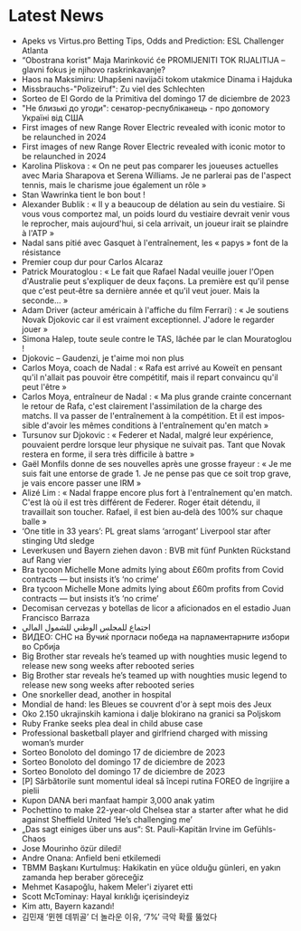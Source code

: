 # Latest News
-  Apeks vs Virtus.pro Betting Tips, Odds and Prediction: ESL Challenger Atlanta
-  “Obostrana korist” Maja Marinković će PROMIJENITI TOK RIJALITIJA – glavni fokus je njihovo raskrinkavanje?
-  Haos na Maksimiru: Uhapšeni navijači tokom utakmice Dinama i Hajduka
-  Missbrauchs-"Polizeiruf": Zu viel des Schlechten
-  Sorteo de El Gordo de la Primitiva del domingo 17 de diciembre de 2023
-  "Не близькі до угоди": сенатор-республіканець - про допомогу Україні від США
-  First images of new Range Rover Electric revealed with iconic motor to be relaunched in 2024
-  First images of new Range Rover Electric revealed with iconic motor to be relaunched in 2024
-  Karolina Pliskova : « On ne peut pas comparer les joueuses actuelles avec Maria Sharapova et Serena Williams. Je ne parlerai pas de l'as­pect tennis, mais le charisme joue égale­ment un rôle »
-  Stan Wawrinka tient le bon bout !
-  Alexander Bublik : « Il y a beau­coup de déla­tion au sein du vestiaire. Si vous vous comportez mal, un poids lourd du vestiaire devrait venir vous le repro­cher, mais aujourd'hui, si cela arri­vait, un joueur irait se plaindre à l'ATP »
-  Nadal sans pitié avec Gasquet à l'en­traî­ne­ment, les « papys » font de la résistance
-  Premier coup dur pour Carlos Alcaraz
-  Patrick Mouratoglou : « Le fait que Rafael Nadal veuille jouer l'Open d'Australie peut s'ex­pli­quer de deux façons. La première est qu'il pense que c'est peut‐être sa dernière année et qu'il veut jouer. Mais la seconde… »
-  Adam Driver (acteur améri­cain à l'af­fiche du film Ferrari) : « Je soutiens Novak Djokovic car il est vrai­ment excep­tionnel. J'adore le regarder jouer »
-  Simona Halep, toute seule contre le TAS, lâchée par le clan Mouratoglou !
-  Djokovic – Gaudenzi, je t'aime moi non plus
-  Carlos Moya, coach de Nadal : « Rafa est arrivé au Koweït en pensant qu'il n'al­lait pas pouvoir être compé­titif, mais il repart convaincu qu'il peut l'être »
-  Carlos Moya, entraî­neur de Nadal : « Ma plus grande crainte concer­nant le retour de Rafa, c'est clai­re­ment l'as­si­mi­la­tion de la charge des matchs. Il va passer de l'en­traî­ne­ment à la compé­ti­tion. Et il est impos­sible d'avoir les mêmes condi­tions à l'en­traî­ne­ment qu'en match »
-  Tursunov sur Djokovic : « Federer et Nadal, malgré leur expé­rience, pouvaient perdre lorsque leur physique ne suivait pas. Tant que Novak restera en forme, il sera très diffi­cile à battre »
-  Gaël Monfils donne de ses nouvelles après une grosse frayeur : « Je me suis fait une entorse de grade 1. Je ne pense pas que ce soit trop grave, je vais encore passer une IRM »
-  Alizé Lim : « Nadal frappe encore plus fort à l'en­traî­ne­ment qu'en match. C'est là où il est très diffé­rent de Federer. Roger était détendu, il travaillait son toucher. Rafael, il est bien au‐delà des 100% sur chaque balle »
-  ‘One title in 33 years’: PL great slams ‘arrogant’ Liverpool star after stinging Utd sledge
-  Leverkusen und Bayern ziehen davon : BVB mit fünf Punkten Rückstand auf Rang vier
-  Bra tycoon Michelle Mone admits lying about £60m profits from Covid contracts — but insists it’s ‘no crime’
-  Bra tycoon Michelle Mone admits lying about £60m profits from Covid contracts — but insists it’s ‘no crime’
-  Decomisan cervezas y botellas de licor a aficionados en el estadio Juan Francisco Barraza
-  اجتماع للمجلس الوطني للشمول المالي
-  ВИДЕО: СНС на Вучиќ прогласи победа на парламентарните избори во Србија
-  Big Brother star reveals he’s teamed up with noughties music legend to release new song weeks after rebooted series
-  Big Brother star reveals he’s teamed up with noughties music legend to release new song weeks after rebooted series
-  One snorkeller dead, another in hospital
-  Mondial de hand: les Bleues se couvrent d'or à sept mois des Jeux
-  Oko 2.150 ukrajinskih kamiona i dalje blokirano na granici sa Poljskom
-  Ruby Franke seeks plea deal in child abuse case
-  Professional basketball player and girlfriend charged with missing woman’s murder
-  Sorteo Bonoloto del domingo 17 de diciembre de 2023
-  Sorteo Bonoloto del domingo 17 de diciembre de 2023
-  Sorteo Bonoloto del domingo 17 de diciembre de 2023
-  [P] Sărbătorile sunt momentul ideal să începi rutina FOREO de îngrijire a pielii
-  Kupon DANA beri manfaat hampir 3,000 anak yatim
-  Pochettino to make 22-year-old Chelsea star a starter after what he did against Sheffield United ‘He’s challenging me’
-  „Das sagt einiges über uns aus“: St. Pauli-Kapitän Irvine im Gefühls-Chaos
-  Jose Mourinho özür diledi!
-  Andre Onana: Anfield beni etkilemedi
-  TBMM Başkanı Kurtulmuş: Hakikatin en yüce olduğu günleri, en yakın zamanda hep beraber göreceğiz
-  Mehmet Kasapoğlu, hakem Meler'i ziyaret etti
-  Scott McTominay: Hayal kırıklığı içerisindeyiz
-  Kim attı, Bayern kazandı!
-  김민재 ‘뮌헨 데뷔골’ 더 놀라운 이유, ‘7%’ 극악 확률 뚫었다

